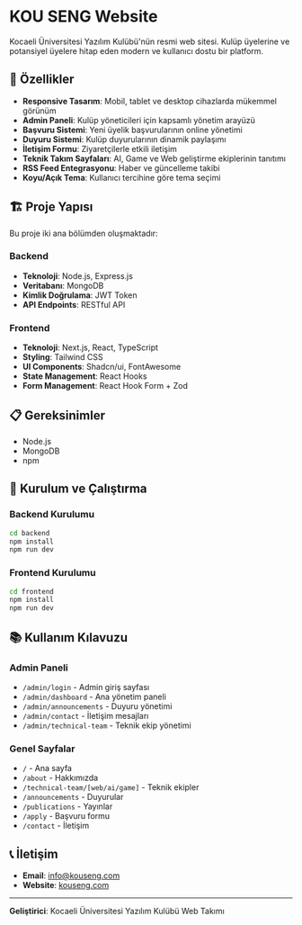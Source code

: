 # KOU SENG Website

Kocaeli Üniversitesi Yazılım Kulübü'nün resmi web sitesi. Kulüp üyelerine ve potansiyel üyelere hitap eden modern ve kullanıcı dostu bir platform.

## 🚀 Özellikler

- **Responsive Tasarım**: Mobil, tablet ve desktop cihazlarda mükemmel görünüm
- **Admin Paneli**: Kulüp yöneticileri için kapsamlı yönetim arayüzü
- **Başvuru Sistemi**: Yeni üyelik başvurularının online yönetimi
- **Duyuru Sistemi**: Kulüp duyurularının dinamik paylaşımı
- **İletişim Formu**: Ziyaretçilerle etkili iletişim
- **Teknik Takım Sayfaları**: AI, Game ve Web geliştirme ekiplerinin tanıtımı
- **RSS Feed Entegrasyonu**: Haber ve güncelleme takibi
- **Koyu/Açık Tema**: Kullanıcı tercihine göre tema seçimi

## 🏗️ Proje Yapısı

Bu proje iki ana bölümden oluşmaktadır:

### Backend
- **Teknoloji**: Node.js, Express.js
- **Veritabanı**: MongoDB
- **Kimlik Doğrulama**: JWT Token
- **API Endpoints**: RESTful API

### Frontend
- **Teknoloji**: Next.js, React, TypeScript
- **Styling**: Tailwind CSS
- **UI Components**: Shadcn/ui, FontAwesome
- **State Management**: React Hooks
- **Form Management**: React Hook Form + Zod

## 📋 Gereksinimler

- Node.js
- MongoDB
- npm

## 🚀 Kurulum ve Çalıştırma

### Backend Kurulumu

```bash
cd backend
npm install
npm run dev
```

### Frontend Kurulumu

```bash
cd frontend
npm install
npm run dev
```

## 📚 Kullanım Kılavuzu

### Admin Paneli
- `/admin/login` - Admin giriş sayfası
- `/admin/dashboard` - Ana yönetim paneli
- `/admin/announcements` - Duyuru yönetimi
- `/admin/contact` - İletişim mesajları
- `/admin/technical-team` - Teknik ekip yönetimi

### Genel Sayfalar
- `/` - Ana sayfa
- `/about` - Hakkımızda
- `/technical-team/[web/ai/game]` - Teknik ekipler
- `/announcements` - Duyurular
- `/publications` - Yayınlar
- `/apply` - Başvuru formu
- `/contact` - İletişim

## 📞 İletişim

- **Email**: info@kouseng.com
- **Website**: [kouseng.com](https://kouseng.com)

---

**Geliştirici**: Kocaeli Üniversitesi Yazılım Kulübü Web Takımı
